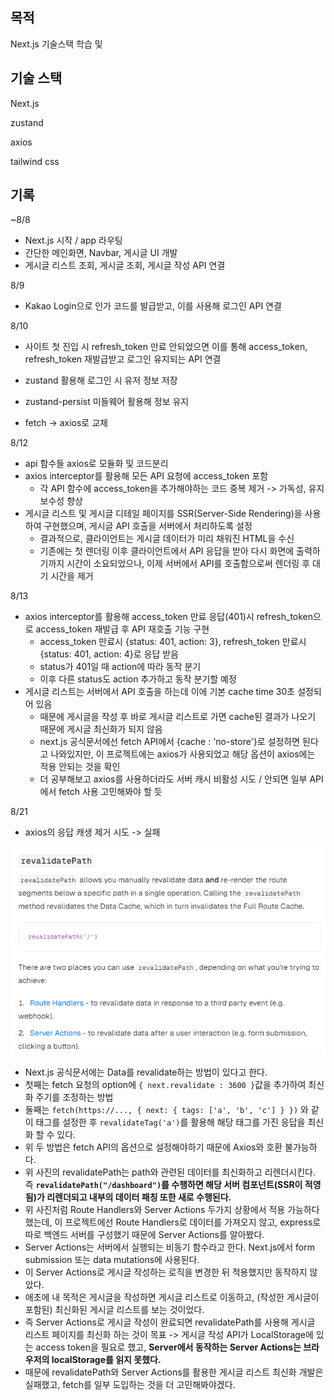 ## 목적

Next.js 기술스택 학습 및 





## 기술 스택

Next.js

zustand

axios

tailwind css



## 기록

~8/8

- Next.js 시작 / app 라우팅
- 간단한 메인화면, Navbar, 게시글 UI 개발
- 게시글 리스트 조회, 게시글 조회, 게시글 작성 API 연결



8/9

- Kakao Login으로 인가 코드를 발급받고, 이를 사용해 로그인 API 연결



8/10

- 사이트 첫 진입 시 refresh_token 만료 안되었으면 이를 통해 access_token, refresh_token 재발급받고 로그인 유지되는 API 연결
- zustand 활용해 로그인 시 유저 정보 저장
- zustand-persist 미들웨어 활용해 정보 유지

- fetch -> axios로 교체

  

8/12

- api 함수들 axios로 모듈화 및 코드분리
- axios interceptor를 활용해 모든 API 요청에 access_token 포함
  - 각 API 함수에 access_token을 추가해야하는 코드 중복 제거 -> 가독성, 유지보수성 향상
- 게시글 리스트 및 게시글 디테일 페이지를 SSR(Server-Side Rendering)을 사용하여 구현했으며, 게시글 API 호출을 서버에서 처리하도록 설정
  - 결과적으로, 클라이언트는 게시글 데이터가 미리 채워진 HTML을 수신
  - 기존에는 첫 렌더링 이후 클라이언트에서 API 응답을 받아 다시 화면에 출력하기까지 시간이 소요되었으나, 이제 서버에서 API를 호출함으로써 렌더링 후 대기 시간을 제거

8/13

- axios interceptor를 활용해 access_token 만료 응답(401)시 refresh_token으로 access_token 재발급 후 API 재호출 기능 구현
  - access_token 만료시  {status: 401, action: 3}, refresh_token 만료시  {status: 401, action: 4}로 응답 받음
  - status가 401일 때 action에 따라 동작 분기
  - 이후 다른 status도 action 추가하고 동작 분기할 예정
- 게시글 리스트는 서버에서 API 호출을 하는데 이에 기본 cache time 30초 설정되어 있음
  - 때문에 게시글을 작성 후 바로 게시글 리스트로 가면 cache된 결과가 나오기 때문에 게시글 최신화가 되지 않음
  - next.js 공식문서에선 fetch API에서 {cache : 'no-store'}로 설정하면 된다고 나와있지만, 이 프로젝트에는 axios가 사용되었고 해당 옵션이 axios에는 적용 안되는 것을 확인
  - 더 공부해보고 axios를 사용하더라도 서버 캐시 비활성 시도 / 안되면 일부 API에서 fetch 사용 고민해봐야 할 듯



8/21

- axios의 응답 캐생 제거 시도 -> 실패

![image-20240821164339223](README.assets/image-20240821164339223.png)

- Next.js 공식문서에는 Data를 revalidate하는 방법이 있다고 한다.
- 첫째는 fetch 요청의 option에 `{ next.revalidate : 3600 }`값을 추가하여 최신화 주기를 조정하는 방법
- 둘째는 `fetch(https://..., { next: { tags: ['a', 'b', 'c'] } })` 와 같이 태그를 설정한 후 `revalidateTag('a')`를 활용해  해당 태그를 가진 응답을 최신화 할 수 있다.
- 위 두 방법은 fetch API의 옵션으로 설정해야하기 때문에 Axios와 호환 불가능하다.
- 위 사진의 revalidatePath는 path와 관련된 데이터를 최신화하고 리렌더시킨다. 즉 **`revalidatePath("/dashboard")`를 수행하면 해당 서버 컴포넌트(SSR이 적영됨)가 리렌더되고 내부의 데이터 패칭 또한 새로 수행된다.**
-  위 사진처럼 Route Handlers와 Server Actions 두가지 상황에서 적용 가능하다 했는데, 이 프로젝트에선 Route Handlers로 데이터를 가져오지 않고, express로 따로 백엔드 서버를 구성했기 때문에 Server Actions를 알아봤다.
- Server Actions는 서버에서 실행되는 비동기 함수라고 한다. Next.js에서 form submission 또는 data mutations에 사용된다.
- 이 Server Actions로 게시글 작성하는 로직을 변경한 뒤 적용했지만 동작하지 않았다.
- 애초에 내 목적은 게시글을 작성하면 게시글 리스트로 이동하고, (작성한 게시글이 포함된) 최신화된 게시글 리스트를 보는 것이었다.
- 즉 Server Actions로 게시글 작성이 완료되면 revalidatePath를 사용해 게시글 리스트 페이지를 최신화 하는 것이 목표 -> 게시글 작성 API가 LocalStorage에 있는 access token을 필요로 했고, **Server에서 동작하는 Server Actions는 브라우저의 localStorage를 읽지 못했다.**
- 때문에 revalidatePath와 Server Actions를 활용한 게시글 리스트 최신화 개발은 실패했고, fetch를 일부 도입하는 것을 더 고민해봐야겠다.
